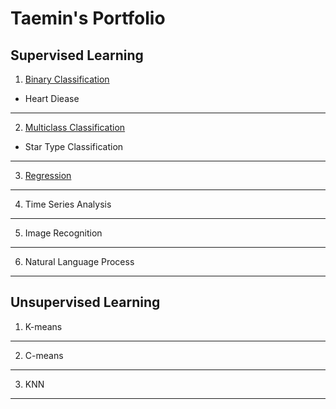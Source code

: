 # Taemin's Portfolio


## Supervised Learning

1. [Binary Classification](https://github.com/TaeminDA/Binary_Classification)
- Heart Diease

------

2. [Multiclass Classification](https://github.com/TaeminDA/Multiclass_Classification)
- Star Type Classification

------

3. [Regression](https://github.com/TaeminDA/Regression)

------

4. Time Series Analysis

------

5. Image Recognition

------

6. Natural Language Process

------


## Unsupervised Learning

1. K-means

------

2. C-means

------

3. KNN

------


